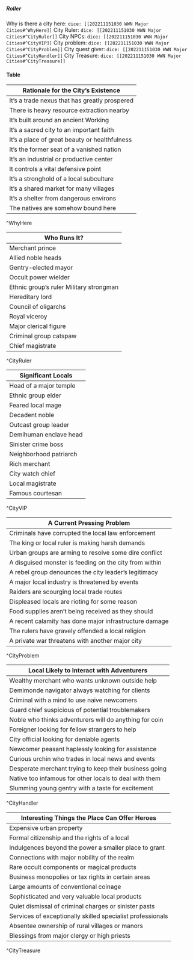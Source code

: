 ##### Roller
Why is there a city here: `dice: [[202211151030 WWN Major Cities#^WhyHere]]`
City Ruler: `dice: [[202211151030 WWN Major Cities#^CityRuler]]`
City NPCs: `dice: [[202211151030 WWN Major Cities#^CityVIP]]`
City problem: `dice: [[202211151030 WWN Major Cities#^CityProblem]]`
City quest giver: `dice: [[202211151030 WWN Major Cities#^CityHandler]]`
City Treasure: `dice: [[202211151030 WWN Major Cities#^CityTreasure]]`
#### Table
| Rationale for the City’s Existence            |
| --------------------------------------------- |
| It’s a trade nexus that has greatly prospered |
| There is heavy resource extraction nearby     |
| It’s built around an ancient Working          |
| It’s a sacred city to an important faith      |
| It’s a place of great beauty or healthfulness |
| It’s the former seat of a vanished nation     |
| It’s an industrial or productive center       |
| It controls a vital defensive point           |
| It’s a stronghold of a local subculture       |
| It’s a shared market for many villages        |
| It’s a shelter from dangerous environs        |
| The natives are somehow bound here            |
^WhyHere


| Who Runs It?                            |
| --------------------------------------- |
| Merchant prince                         |
| Allied noble heads                      |
| Gentry-elected mayor                    |
| Occult power wielder                    |
| Ethnic group’s ruler Military strongman |
| Hereditary lord                         |
| Council of oligarchs                    |
| Royal viceroy                           |
| Major clerical figure                   |
| Criminal group catspaw                  |
|Chief magistrate|
^CityRuler

| Significant Locals     |
| ---------------------- |
| Head of a major temple |
| Ethnic group elder     |
| Feared local mage      |
| Decadent noble         |
| Outcast group leader   |
| Demihuman enclave head |
| Sinister crime boss    |
| Neighborhood patriarch |
| Rich merchant          |
| City watch chief       |
| Local magistrate       |
| Famous courtesan       |
^CityVIP

| A Current Pressing Problem                             |
| ------------------------------------------------------ |
| Criminals have corrupted the local law enforcement     |
| The king or local ruler is making harsh demands        |
| Urban groups are arming to resolve some dire conflict  |
| A disguised monster is feeding on the city from within |
| A rebel group denounces the city leader’s legitimacy   |
| A major local industry is threatened by events         |
| Raiders are scourging local trade routes               |
| Displeased locals are rioting for some reason          |
| Food supplies aren’t being received as they should     |
| A recent calamity has done major infrastructure damage |
| The rulers have gravely offended a local religion      |
| A private war threatens with another major city        |
^CityProblem


| Local Likely to Interact with Adventurers              |
| ------------------------------------------------------ |
| Wealthy merchant who wants unknown outside help        |
| Demimonde navigator always watching for clients        |
| Criminal with a mind to use naive newcomers            |
| Guard chief suspicious of potential troublemakers      |
| Noble who thinks adventurers will do anything for coin |
| Foreigner looking for fellow strangers to help         |
| City official looking for deniable agents              |
| Newcomer peasant haplessly looking for assistance      |
| Curious urchin who trades in local news and events     |
| Desperate merchant trying to keep their business going |
| Native too infamous for other locals to deal with them |
|Slumming young gentry with a taste for excitement|
^CityHandler

| Interesting Things the Place Can Offer Heroes              |
| ---------------------------------------------------------- |
| Expensive urban property                                   |
| Formal citizenship and the rights of a local               |
| Indulgences beyond the power a smaller place to grant      |
| Connections with major nobility of the realm               |
| Rare occult components or magical products                 |
| Business monopolies or tax rights in certain areas         |
| Large amounts of conventional coinage                      |
| Sophisticated and very valuable local products             |
| Quiet dismissal of criminal charges or sinister pasts      |
| Services of exceptionally skilled specialist professionals |
| Absentee ownership of rural villages or manors             |
| Blessings from major clergy or high priests                |
^CityTreasure